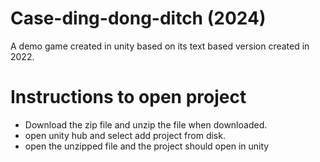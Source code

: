 # Case-ding-dong-ditch (2024)
A demo game created in unity based on its text based version created in 2022.

# Instructions to open project 
- Download the zip file and unzip the file when downloaded.
- open unity hub and select add project from disk.
- open the unzipped file and the project should open in unity
